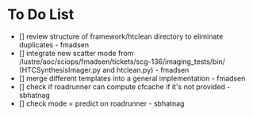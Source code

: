 # To Do List


- [] review structure of framework/htclean directory to eliminate duplicates - fmadsen
- [] integrate new scatter mode from /lustre/aoc/sciops/fmadsen/tickets/scg-136/imaging_tests/bin/ (HTCSynthesisImager.py and htclean.py) - fmadsen
- [] merge different templates into a general implementation - fmadsen
- [] check if roadrunner can compute cfcache if it's not provided - sbhatnag
- [] check mode = predict on roadrunner - sbhatnag
